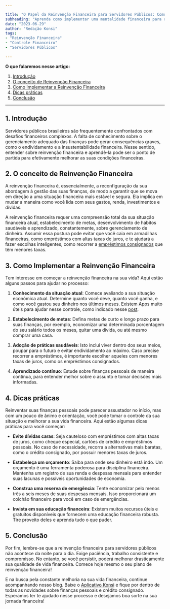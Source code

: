 ```yaml
---

title: "O Papel da Reinvenção Financeira para Servidores Públicos: Como Fazer Certo"
subheading: "Aprenda como implementar uma mentalidade financeira para reinvenção e controle de seus ativos e passivos"
date: "2023-06-29"
author: "Redação Konsi"
tags:
- "Reinvenção Financeira"
- "Controle Financeiro"
- "Servidores Públicos"

---
```


**O que falaremos nesse artigo:**

1. [Introdução](#intro)
2. [O conceito de Reinvenção Financeira](#conceito)
3. [Como Implementar a Reinvenção Financeira](#implementar)
4. [Dicas práticas](#dicas)
5. [Conclusão](#conclusao)

---

## 1. Introdução <a name="intro"></a>
Servidores públicos brasileiros são frequentemente confrontados com desafios financeiros complexos. A falta de conhecimento sobre o gerenciamento adequado das finanças pode gerar consequências graves, como o endividamento e a insustentabilidade financeira. Nesse sentido, entender sobre reinvenção financeira e aprendê-la pode ser o ponto de partida para efetivamente melhorar as suas condições financeiras.

## 2. O conceito de Reinvenção Financeira <a name="conceito"></a>

A reinvenção financeira é, essencialmente, a reconfiguração da sua abordagem à gestão das suas finanças, de modo a garantir que se mova em direção a uma situação financeira mais estável e segura. Ela implica em mudar a maneira como você lida com seus gastos, renda, investimentos e dívidas.

A reinvenção financeira requer uma compreensão total da sua situação financeira atual, estabelecimento de metas, desenvolvimento de hábitos saudáveis e aprendizado, constantemente, sobre gerenciamento de dinheiro. Assumir essa postura pode evitar que você caia em armadilhas financeiras, como empréstimos com altas taxas de juros, e te ajudará a fazer escolhas inteligentes, como recorrer a [empréstimos consignados](https://konsi.com.br/postagens/crdito-consignado-como-escolher-o-melhor-banco-e-evitar-problemas-futuros) que têm menores taxas.

## 3. Como Implementar a Reinvenção Financeira <a name="implementar"></a>

Tem interesse em começar a reinvenção financeira na sua vida? Aqui estão alguns passos para ajudar no processo:

1. **Conhecimento da situação atual**: Comece avaliando a sua situação econômica atual. Determine quanto você deve, quanto você ganha, e como você gastou seu dinheiro nos últimos meses. Existem Apps muito úteis para ajudar nesse controle, como indicado nesse [post](https://konsi.com.br/postagens/aplicativo-de-controle-financeiro-confira-otimas-opcoes).

2. **Estabelecimento de metas**: Defina metas de curto e longo prazo para suas finanças, por exemplo, economizar uma determinada porcentagem do seu salário todos os meses, quitar uma dívida, ou até mesmo comprar uma casa.

3. **Adoção de práticas saudáveis**: Isto inclui viver dentro dos seus meios, poupar para o futuro e evitar endividamento ao máximo. Caso precise recorrer a empréstimos, é importante escolher aqueles com menores taxas de juros, como os empréstimos consignados.

4. **Aprendizado contínuo**: Estude sobre finanças pessoais de maneira contínua, para entender melhor sobre o assunto e tomar decisões mais informadas.

## 4. Dicas práticas <a name="dicas"></a>

Reinventar suas finanças pessoais pode parecer assustador no início, mas com um pouco de ânimo e orientação, você pode tomar o controle da sua situação e melhorar a sua vida financeira. Aqui estão algumas dicas práticas para você começar:

- **Evite dívidas caras**: Seja cauteloso com empréstimos com altas taxas de juros, como cheque especial, cartões de crédito e empréstimos pessoais. No caso de necessidade, recorra a alternativas mais baratas, como o crédito consignado, por possuir menores taxas de juros.
  
- **Estabeleça um orçamento**: Saiba para onde seu dinheiro está indo. Um orçamento é uma ferramenta poderosa para disciplina financeira. Mantenha um registro de sua renda e despesas mensais para entender suas lacunas e possíveis oportunidades de economia.
  
- **Construa uma reserva de emergência**: Tente economizar pelo menos três a seis meses de suas despesas mensais.  Isso proporcionará um colchão financeiro para você em caso de emergências.

- **Invista em sua educação financeira**: Existem muitos recursos úteis e gratuitos disponíveis que fornecem uma educação financeira robusta. Tire proveito deles e aprenda tudo o que puder.

## 5. Conclusão <a name="conclusao"></a>

Por fim, lembre-se que a reinvenção financeira para servidores públicos não acontece da noite para o dia. Exige paciência, trabalho consistente e compromisso. No entanto, se você persistir, poderá melhorar drasticamente sua qualidade de vida financeira. Comece hoje mesmo o seu plano de reinvenção financeira!

E na busca pela constante melhoria na sua vida financeira, continue acompanhando nosso blog. Baixe o [Aplicativo Konsi](https://konsi.com.br/download-app) e fique por dentro de todas as novidades sobre finanças pessoais e crédito consignado. Esperamos ter te ajudado nesse processo e desejamos boa sorte na sua jornada financeira!